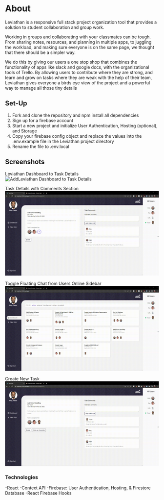 # About

Leviathan is a responsive full stack project organization tool that provides a solution to student collaboration and group work.

Working in groups and collaborating with your classmates can be tough. From sharing notes, resources, and planning in multiple apps, to juggling the workload, and making sure everyone is on the same page, we thought that there should be a simpler way.

We do this by giving our users a one stop shop that combines the functionality of apps like slack and google docs, with the organizational tools of Trello. By allowing users to contribute where they are strong, and learn and grow on tasks where they are weak with the help of their team, Leviathan gives everyone a birds eye view of the project and a powerful way to manage all those tiny details

## Set-Up

1. Fork and clone the repository and npm install all dependencies 
2. Sign up for a firebase account
3. Start a new project and initialize User Authentication, Hosting (optional), and Storage 
4. Copy your firebase config object and replace the values into the .env.example file in the Leviathan project directory
5. Rename the file to .env.local

## Screenshots

Leviathan Dashboard to Task Details
![AddLeviathan Dashboard to Task Details](gifs/add.gif)

Task Details with Comments Section
![Task Details with Comments Section](https://github.com/ray-flores/leviathan/blob/master/public/comment-assign.gif?raw=true)

Toggle Floating Chat from Users Online Sidebar
![Toggle Floating Chat from Users Online Sidebar](https://github.com/ray-flores/leviathan/blob/master/public/chat.gif?raw=true)

Create New Task
![Create New Task](https://github.com/ray-flores/leviathan/blob/master/public/create.gif?raw=true)

### Technologies

-React
-Context API
-Firebase: User Authentication, Hosting, & Firestore Database
-React Firebase Hooks
